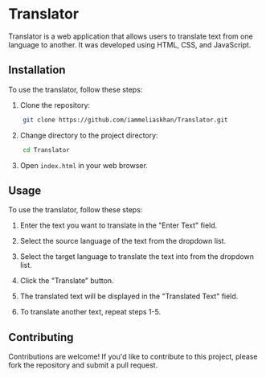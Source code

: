 # Translator

Translator is a web application that allows users to translate text from one language to another. It was developed using HTML, CSS, and JavaScript.

## Installation

To use the translator, follow these steps:

1. Clone the repository:
  ```bash
      git clone https://github.com/iammeliaskhan/Translator.git
  ```

2. Change directory to the project directory:
  ```bash
      cd Translator
  ```

3. Open `index.html` in your web browser.

## Usage

To use the translator, follow these steps:

1. Enter the text you want to translate in the "Enter Text" field.

2. Select the source language of the text from the dropdown list.

3. Select the target language to translate the text into from the dropdown list.

4. Click the "Translate" button.

5. The translated text will be displayed in the "Translated Text" field.

6. To translate another text, repeat steps 1-5.

## Contributing

Contributions are welcome! If you'd like to contribute to this project, please fork the repository and submit a pull request.
